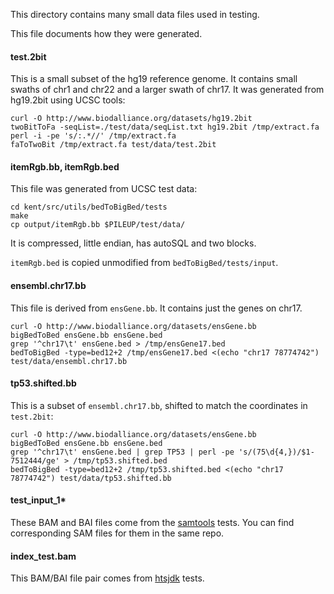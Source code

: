 This directory contains many small data files used in testing.

This file documents how they were generated.


#### test.2bit

This is a small subset of the hg19 reference genome. It contains small swaths
of chr1 and chr22 and a larger swath of chr17. It was generated from hg19.2bit
using UCSC tools:

    curl -O http://www.biodalliance.org/datasets/hg19.2bit
    twoBitToFa -seqList=./test/data/seqList.txt hg19.2bit /tmp/extract.fa
    perl -i -pe 's/:.*//' /tmp/extract.fa
    faToTwoBit /tmp/extract.fa test/data/test.2bit


#### itemRgb.bb, itemRgb.bed

This file was generated from UCSC test data:

    cd kent/src/utils/bedToBigBed/tests
    make
    cp output/itemRgb.bb $PILEUP/test/data/

It is compressed, little endian, has autoSQL and two blocks.

`itemRgb.bed` is copied unmodified from `bedToBigBed/tests/input`.


#### ensembl.chr17.bb

This file is derived from `ensGene.bb`. It contains just the genes on chr17.

    curl -O http://www.biodalliance.org/datasets/ensGene.bb
    bigBedToBed ensGene.bb ensGene.bed
    grep '^chr17\t' ensGene.bed > /tmp/ensGene17.bed
    bedToBigBed -type=bed12+2 /tmp/ensGene17.bed <(echo "chr17 78774742") test/data/ensembl.chr17.bb

#### tp53.shifted.bb

This is a subset of `ensembl.chr17.bb`, shifted to match the coordinates in
`test.2bit`:

    curl -O http://www.biodalliance.org/datasets/ensGene.bb
    bigBedToBed ensGene.bb ensGene.bed
    grep '^chr17\t' ensGene.bed | grep TP53 | perl -pe 's/(75\d{4,})/$1-7512444/ge' > /tmp/tp53.shifted.bed
    bedToBigBed -type=bed12+2 /tmp/tp53.shifted.bed <(echo "chr17 78774742") test/data/tp53.shifted.bb

#### test_input_1*

These BAM and BAI files come from the [samtools][1] tests. You can find
corresponding SAM files for them in the same repo.

[1]: https://github.com/samtools/samtools/tree/develop/test/dat


#### index_test.bam

This BAM/BAI file pair comes from [htsjdk][2] tests.

[2]: https://github.com/samtools/htsjdk/blob/afecd5fa959087d5bdd5d5a701e415a72d629282/testdata/htsjdk/samtools/BAMFileIndexTest/index_test.bam
